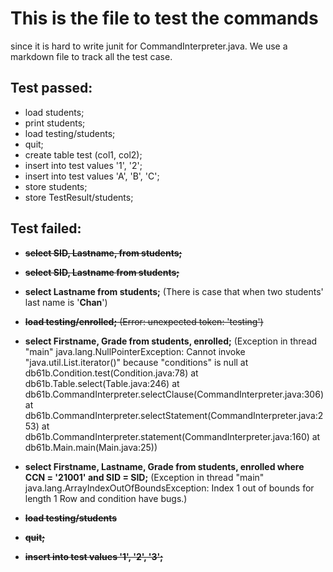# This is the file to test the commands 
since it is hard to write junit for CommandInterpreter.java. We use a markdown file to track all the test case.


## Test passed:
  + load students;
  + print students;
  + load testing/students;
  + quit;
  + create table test (col1, col2);
  + insert into test values '1', '2';
  + insert into test values 'A', 'B', 'C';
  + store students;
  + store TestResult/students;

## Test failed:
  + ~~**select SID, Lastname, from students;**~~ 

  + ~~**select SID, Lastname from students;**~~

  + **select Lastname from students;** 
     (There is case that when two students' last name is '**Chan**')

  +  ~~**load testing/enrolled;** (Error: unexpected token: 'testing')~~

  + **select Firstname, Grade from students, enrolled;** 
     (Exception in thread "main" java.lang.NullPointerException: Cannot invoke "java.util.List.iterator()" because "conditions" is null
     at db61b.Condition.test(Condition.java:78)
     at db61b.Table.select(Table.java:246)
     at db61b.CommandInterpreter.selectClause(CommandInterpreter.java:306)
     at db61b.CommandInterpreter.selectStatement(CommandInterpreter.java:253)
     at db61b.CommandInterpreter.statement(CommandInterpreter.java:160)
     at db61b.Main.main(Main.java:25))
  + **select Firstname, Lastname, Grade from students, enrolled where CCN = '21001' and SID = SID;**
    (Exception in thread "main" java.lang.ArrayIndexOutOfBoundsException: Index 1 out of bounds for length 1
     Row and condition have bugs.)

  + ~~**load testing/students**~~
  + ~~**quit;**~~
  + ~~**insert into test values '1', '2', '3';**~~
